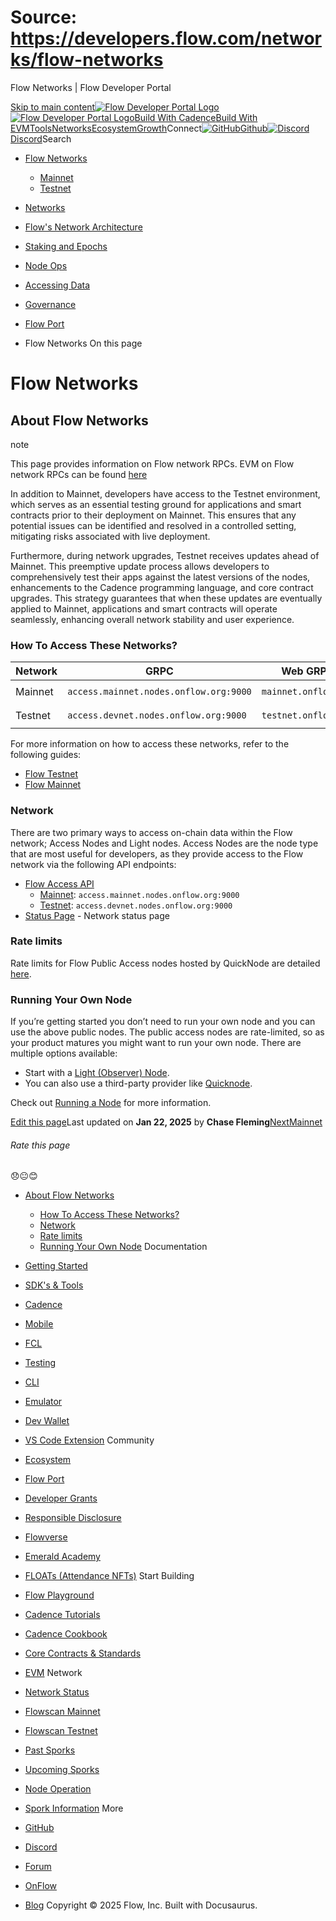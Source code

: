 # Source: https://developers.flow.com/networks/flow-networks




Flow Networks | Flow Developer Portal





[Skip to main content](#__docusaurus_skipToContent_fallback)[![Flow Developer Portal Logo](/img/flow-docs-logo-dark.png)![Flow Developer Portal Logo](/img/flow-docs-logo-light.png)](/)[Build With Cadence](/build/flow)[Build With EVM](/evm/about)[Tools](/tools/flow-cli)[Networks](/networks/flow-networks)[Ecosystem](/ecosystem)[Growth](/growth)Connect[![GitHub]()Github](https://github.com/onflow)[![Discord]()Discord](https://discord.gg/flow)Search

* [Flow Networks](/networks/flow-networks)
  + [Mainnet](/networks/flow-networks/accessing-mainnet)
  + [Testnet](/networks/flow-networks/accessing-testnet)
* [Networks](/networks)
* [Flow's Network Architecture](/networks/network-architecture)
* [Staking and Epochs](/networks/staking)
* [Node Ops](/networks/node-ops)
* [Accessing Data](/networks/access-onchain-data)
* [Governance](/networks/governance)
* [Flow Port](/networks/flow-port)


* Flow Networks
On this page
# Flow Networks

## About Flow Networks[​](#about-flow-networks "Direct link to About Flow Networks")

note

This page provides information on Flow network RPCs. EVM on Flow network RPCs can be found [here](/evm/networks)

In addition to Mainnet, developers have access to the Testnet environment, which serves as an essential testing ground for applications and smart contracts prior to their deployment on Mainnet. This ensures that any potential issues can be identified and resolved in a controlled setting, mitigating risks associated with live deployment.

Furthermore, during network upgrades, Testnet receives updates ahead of Mainnet. This preemptive update process allows developers to comprehensively test their apps against the latest versions of the nodes, enhancements to the Cadence programming language, and core contract upgrades. This strategy guarantees that when these updates are eventually applied to Mainnet, applications and smart contracts will operate seamlessly, enhancing overall network stability and user experience.

### How To Access These Networks?[​](#how-to-access-these-networks "Direct link to How To Access These Networks?")

| Network | GRPC | Web GRPC | REST |
| --- | --- | --- | --- |
| Mainnet | `access.mainnet.nodes.onflow.org:9000` | `mainnet.onflow.org` | `rest-mainnet.onflow.org` |
| Testnet | `access.devnet.nodes.onflow.org:9000` | `testnet.onflow.org` | `rest-testnet.onflow.org` |

For more information on how to access these networks, refer to the following guides:

* [Flow Testnet](/networks/flow-networks/accessing-testnet)
* [Flow Mainnet](/networks/flow-networks/accessing-mainnet)

### Network[​](#network "Direct link to Network")

There are two primary ways to access on-chain data within the Flow network; Access Nodes and Light nodes. Access Nodes are the node type that are most useful for developers, as they provide access to the Flow network via the following API endpoints:

* [Flow Access API](/networks/access-onchain-data)
  + [Mainnet](/networks/flow-networks/accessing-mainnet): `access.mainnet.nodes.onflow.org:9000`
  + [Testnet](/networks/flow-networks/accessing-testnet): `access.devnet.nodes.onflow.org:9000`
* [Status Page](https://status.onflow.org/) - Network status page

### Rate limits[​](#rate-limits "Direct link to Rate limits")

Rate limits for Flow Public Access nodes hosted by QuickNode are detailed [here](https://www.quicknode.com/docs/flow#endpoint-rate-limits).

### Running Your Own Node[​](#running-your-own-node "Direct link to Running Your Own Node")

If you’re getting started you don’t need to run your own node and you can use the above public nodes. The public access nodes are rate-limited, so as your product matures you might want to run your own node. There are multiple options available:

* Start with a [Light (Observer) Node](/networks/node-ops/light-nodes/observer-node).
* You can also use a third-party provider like [Quicknode](https://www.quicknode.com/docs/flow).

Check out [Running a Node](/networks/node-ops/light-nodes/observer-node) for more information.

[Edit this page](https://github.com/onflow/docs/tree/main/docs/networks/flow-networks/index.md)Last updated on **Jan 22, 2025** by **Chase Fleming**[NextMainnet](/networks/flow-networks/accessing-mainnet)
###### Rate this page

😞😐😊

* [About Flow Networks](#about-flow-networks)
  + [How To Access These Networks?](#how-to-access-these-networks)
  + [Network](#network)
  + [Rate limits](#rate-limits)
  + [Running Your Own Node](#running-your-own-node)
Documentation

* [Getting Started](/build/getting-started/contract-interaction)
* [SDK's & Tools](/tools)
* [Cadence](https://cadence-lang.org/docs/)
* [Mobile](/build/guides/mobile/overview)
* [FCL](/tools/clients/fcl-js)
* [Testing](/build/smart-contracts/testing)
* [CLI](/tools/flow-cli)
* [Emulator](/tools/emulator)
* [Dev Wallet](https://github.com/onflow/fcl-dev-wallet)
* [VS Code Extension](/tools/vscode-extension)
Community

* [Ecosystem](/ecosystem)
* [Flow Port](https://port.onflow.org/)
* [Developer Grants](https://github.com/onflow/developer-grants)
* [Responsible Disclosure](https://flow.com/flow-responsible-disclosure)
* [Flowverse](https://www.flowverse.co/)
* [Emerald Academy](https://academy.ecdao.org/)
* [FLOATs (Attendance NFTs)](https://floats.city/)
Start Building

* [Flow Playground](https://play.flow.com/)
* [Cadence Tutorials](https://cadence-lang.org/docs/tutorial/first-steps)
* [Cadence Cookbook](https://open-cadence.onflow.org)
* [Core Contracts & Standards](/build/core-contracts)
* [EVM](/evm/about)
Network

* [Network Status](https://status.onflow.org/)
* [Flowscan Mainnet](https://flowdscan.io/)
* [Flowscan Testnet](https://testnet.flowscan.io/)
* [Past Sporks](/networks/node-ops/node-operation/past-sporks)
* [Upcoming Sporks](/networks/node-ops/node-operation/upcoming-sporks)
* [Node Operation](/networks/node-ops)
* [Spork Information](/networks/node-ops/node-operation/spork)
More

* [GitHub](https://github.com/onflow)
* [Discord](https://discord.gg/flow)
* [Forum](https://forum.onflow.org/)
* [OnFlow](https://onflow.org/)
* [Blog](https://flow.com/blog)
Copyright © 2025 Flow, Inc. Built with Docusaurus.

